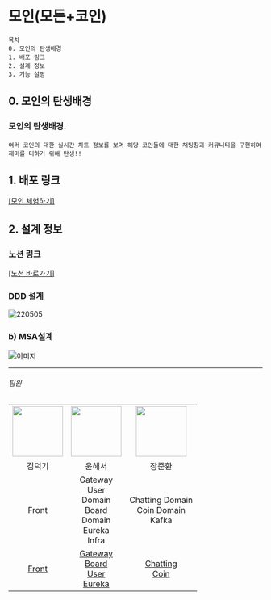 # 모인(모든+코인)

```
목차
0. 모인의 탄생배경
1. 배포 링크
2. 설계 정보
3. 기능 설명
```
## 0. 모인의 탄생배경

###  모인의 탄생배경.
```
여러 코인의 대한 실시간 차트 정보를 보며 해당 코인들에 대한 채팅창과 커뮤니티을 구현하여 재미를 더하기 위해 탄생!!
```

## 1. 배포 링크
<a href="https://bittechcamp3.github.io/frontend/">[모인 체험하기]</a>

## 2. 설계 정보

### 노션 링크
<a href="https://flawless-plough-56d.notion.site/Final-3-85fc99bbeca2442eb0192b5abceb111b">[노션 바로가기]</a>

### DDD 설계 
![220505](https://user-images.githubusercontent.com/104835130/169385398-6408d56a-c335-4bcb-8f86-869924856d62.png)

### b) MSA설계
![이미지](https://user-images.githubusercontent.com/104835130/169385576-e256a830-bd72-4518-80a1-495ba482c58c.png)

*** 

###### 팀원
<table>
    <tr>
        <td align="center">
            <a href="https://github.com/"><img  width="100px" src="https://avatars.githubusercontent.com/u/52899349?v=4" /></a>
        </td>
        <td align="center">
            <a href="https://github.com/"><img  width="100px" src="https://avatars.githubusercontent.com/u/48188928?v=4" /></a>
        </td>
        <td align="center">
            <a href="https://github.com/"><img  width="100px" src="https://avatars.githubusercontent.com/u/62946867?v=4" /></a>
        </td>
    </tr>
    <tr>
        <td align="center">김덕기</td>
        <td align="center">윤해서</td>
        <td align="center">장준환</td>
    </tr>
    <tr>
        <td align="center">Front</td>
        <td align="center">Gateway<br/>User<br/>Domain<br/>Board<br/>Domain<br/>Eureka<br/>Infra</td>
        <td align="center">Chatting Domain<br/>Coin Domain<br/>Kafka</td>
    </tr>
    <tr>
        <td align="center">
            <a href="https://github.com/BitTechCamp3/frontend">Front</a> 
        </td>
        <td align="center">
            <a href="https://github.com/BitTechCamp3/teamThreeGateway">Gateway</a><br/> 
            <a href="https://github.com/BitTechCamp3/threeBoard">Board</a><br/>
            <a href="https://github.com/BitTechCamp3/threeUser">User</a><br/>
            <a href="https://github.com/BitTechCamp3/threeEureka">Eureka</a>
        </td>
        <td align="center">
            <a href="https://github.com/BitTechCamp3/threeChatting">Chatting</a><br/> 
            <a href="https://github.com/BitTechCamp3/threeCoin">Coin</a> 
        </td>
    </tr>
</table>
